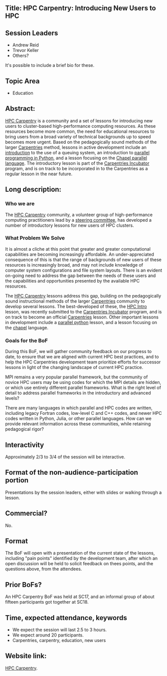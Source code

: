 ## Title: HPC Carpentry: Introducing New Users to HPC

## Session Leaders

 - Andrew Reid
 - Trevor Keller
 - Others?

It's possible to include a brief bio for these.

## Topic Area

 - Education

## Abstract:

[HPC Carpentry][1] is a community and a set of lessons for introducing new
users to cluster-based high-performance computing resources. As these resources
become more common, the need for educational resources to bring users from a
broad variety of technical backgrounds up to speed becomes more urgent. Based
on the pedagogically sound methods of the larger [Carpentries][2] method,
lessons in active development include an [introduction][3] to the use of a
queuing system, an introduction to [parallel programming in Python][4], and a
lesson focusing on the [Chapel parallel language][5]. The introductory lesson
is part of the [Carpentries Incubator][7] program, and is on track to be
incorporated in to the Carpentries as a regular lesson in the near future.

  
##  Long description:

### Who we are

The [HPC Carpentry][1] community, a volunteer group of high-performance
computing practitioners lead by a [steering committee][6], has developed a
number of introductory lessons for new users of HPC clusters.

### What Problem We Solve

It is almost a cliche at this point that greater and greater computational
capabilities are becoming increasingly affordable. An under-appreciated
consequence of this is that the range of backgrounds of new users of these
resources is increasingly broad, and may not include knowledge of computer
system configurations and file system layouts. There is an evident on-going
need to address the gap between the needs of these users and the capabilities
and opportunities presented by the available HPC resources.

The [HPC Carpentry][1] lessons address this gap, building on the pedagogically
sound instructional methods of the larger [Carpentries][2] community to develop
several lessons. The best-developed of these, the [HPC Intro][3] lesson, was
recently submitted to the [Carpentries Incubator][7] program, and is on track
to become an official [Carpentries][2] lesson. Other important lessons in
development include a [parallel python][4] lesson, and a lesson focusing on the
[chapel][5] language.

### Goals for the BoF

During this BoF, we will gather community feedback on our progress to date, to
ensure that we are aligned with current HPC best practices, and to help the HPC
Carpentries development team prioritize efforts for successor lessons in light
of the changing landscape of current HPC practice.

MPI remains a very popular parallel framework, but the community of novice HPC
users may be using codes for which the MPI details are hidden, or which use
entirely different parallel frameworks. What is the right level of detail to
address parallel frameworks in the introductory and advanced levels?

There are many languages in which parallel and HPC codes are written, including
legacy Fortran codes, low-level C and C++ codes, and newer HPC codes written in
Python, Julia, or other parallel languages. How can we provide relevant
information across these communities, while retaining pedagogical rigor?

## Interactivity

Approximately 2/3 to 3/4 of the session will be interactive.

## Format of the non-audience-participation portion

Presentations by the session leaders, either with slides or walking through a
lesson.

## Commercial?

No.

## Format

The BoF will open with a presentation of the current state of the lessons,
including "pain points" identified by the development team, after which an open
discussion will be held to solicit feedback on thees points, and the questions
above, from the attendees.

## Prior BoFs?

An HPC Carpentry BoF was held at SC17, and an informal group of about fifteen
participants got together at SC18.

## Time, expected attendance, keywords

 - We expect the session will last 2.5 to 3 hours.
 - We expect around 20 participants.
 - Carpentries, carpentry, education, new users

## Website link:

[HPC Carpentry][1].



[1]: https://hpc-carpentry.org
[2]: https://carpentries.org
[3]: https://github.com/carpentries-incubator/hpc-intro
[4]: https://github.com/hpc-carpentry/hpc-python
[5]: https://github.com/hpc-carpentry/hpc-chapel
[6]: http://www.hpc-carpentry.org/contact/
[7]: https://github.com/carpentries-incubator
